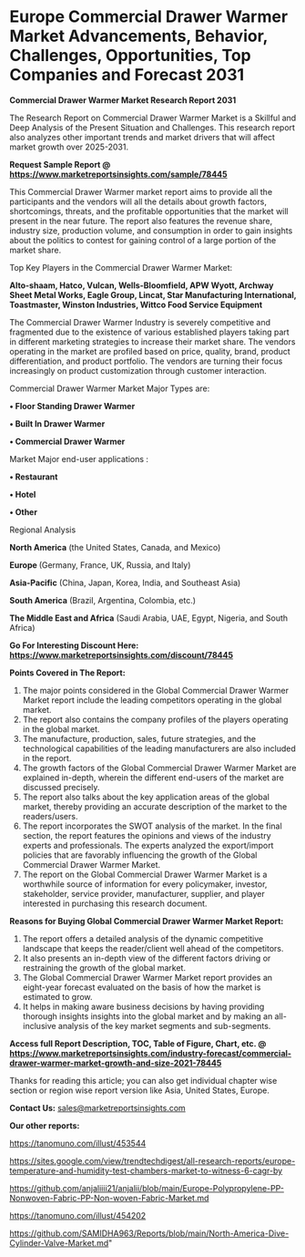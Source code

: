 # Europe Commercial Drawer Warmer Market Advancements, Behavior, Challenges, Opportunities, Top Companies and Forecast 2031

<strong>Commercial Drawer Warmer Market Research Report 2031</strong>

The Research Report on Commercial Drawer Warmer Market is a Skillful and Deep Analysis of the Present Situation and Challenges. This research report also analyzes other important trends and market drivers that will affect market growth over 2025-2031.

<strong>Request Sample Report @ <a href=https://www.marketreportsinsights.com/sample/78445>https://www.marketreportsinsights.com/sample/78445</a></strong>

This Commercial Drawer Warmer market report aims to provide all the participants and the vendors will all the details about growth factors, shortcomings, threats, and the profitable opportunities that the market will present in the near future. The report also features the revenue share, industry size, production volume, and consumption in order to gain insights about the politics to contest for gaining control of a large portion of the market share.

Top Key Players in the Commercial Drawer Warmer Market:

<strong>Alto-shaam, Hatco, Vulcan, Wells-Bloomfield, APW Wyott, Archway Sheet Metal Works, Eagle Group, Lincat, Star Manufacturing International, Toastmaster, Winston Industries, Wittco Food Service Equipment</strong>

The Commercial Drawer Warmer Industry is severely competitive and fragmented due to the existence of various established players taking part in different marketing strategies to increase their market share. The vendors operating in the market are profiled based on price, quality, brand, product differentiation, and product portfolio. The vendors are turning their focus increasingly on product customization through customer interaction.

Commercial Drawer Warmer Market Major Types are:

<strong>• Floor Standing Drawer Warmer

• Built In Drawer Warmer

• Commercial Drawer Warmer</strong>

Market Major end-user applications :

<strong>• Restaurant

• Hotel

• Other</strong>

Regional Analysis

</u><strong><b>North America</b></strong> (the United States, Canada, and Mexico)

<strong><b>Europe </b></strong>(Germany, France, UK, Russia, and Italy)

<strong><b>Asia-Pacific</b></strong> (China, Japan, Korea, India, and Southeast Asia)

<strong><b>South America</b></strong> (Brazil, Argentina, Colombia, etc.)

<strong><b>The Middle East and Africa</b></strong> (Saudi Arabia, UAE, Egypt, Nigeria, and South Africa)

<strong>Go For Interesting Discount Here: <a href=https://www.marketreportsinsights.com/discount/78445>https://www.marketreportsinsights.com/discount/78445</a></strong>

<strong>Points Covered in The Report:</strong>
<ol>
  <li>The major points considered in the Global Commercial Drawer Warmer Market report include the leading competitors operating in the global market.</li>
  <li>The report also contains the company profiles of the players operating in the global market.</li>
  <li>The manufacture, production, sales, future strategies, and the technological capabilities of the leading manufacturers are also included in the report.</li>
  <li>The growth factors of the Global Commercial Drawer Warmer Market are explained in-depth, wherein the different end-users of the market are discussed precisely.</li>
  <li>The report also talks about the key application areas of the global market, thereby providing an accurate description of the market to the readers/users.</li>
  <li>The report incorporates the SWOT analysis of the market. In the final section, the report features the opinions and views of the industry experts and professionals. The experts analyzed the export/import policies that are favorably influencing the growth of the Global Commercial Drawer Warmer Market.</li>
  <li>The report on the Global Commercial Drawer Warmer Market is a worthwhile source of information for every policymaker, investor, stakeholder, service provider, manufacturer, supplier, and player interested in purchasing this research document.</li>
</ol>
<strong>Reasons for Buying Global Commercial Drawer Warmer Market Report:</strong>

<ol>
  <li>The report offers a detailed analysis of the dynamic competitive landscape that keeps the reader/client well ahead of the competitors.</li>
  <li>It also presents an in-depth view of the different factors driving or restraining the growth of the global market.</li>
  <li>The Global Commercial Drawer Warmer Market report provides an eight-year forecast evaluated on the basis of how the market is estimated to grow.</li>
  <li>It helps in making aware business decisions by having providing thorough insights insights into the global market and by making an all-inclusive analysis of the key market segments and sub-segments.</li>
</ol>
<strong>Access full Report Description, TOC, Table of Figure, Chart, etc. @ <a href=https://www.marketreportsinsights.com/industry-forecast/commercial-drawer-warmer-market-growth-and-size-2021-78445>https://www.marketreportsinsights.com/industry-forecast/commercial-drawer-warmer-market-growth-and-size-2021-78445</a></strong>


Thanks for reading this article; you can also get individual chapter wise section or region wise report version like Asia, United States, Europe.

<strong>Contact Us:</strong>
sales@marketreportsinsights.com

<strong>Our other reports:</strong>

<a href=https://tanomuno.com/illust/453544>https://tanomuno.com/illust/453544</a>

<a href=https://sites.google.com/view/trendtechdigest/all-research-reports/europe-temperature-and-humidity-test-chambers-market-to-witness-6-cagr-by>https://sites.google.com/view/trendtechdigest/all-research-reports/europe-temperature-and-humidity-test-chambers-market-to-witness-6-cagr-by</a>

<a href=https://github.com/anjaliiii21/anjalii/blob/main/Europe-Polypropylene-PP-Nonwoven-Fabric-PP-Non-woven-Fabric-Market.md>https://github.com/anjaliiii21/anjalii/blob/main/Europe-Polypropylene-PP-Nonwoven-Fabric-PP-Non-woven-Fabric-Market.md</a>

<a href=https://tanomuno.com/illust/454202>https://tanomuno.com/illust/454202</a>

<a href=https://github.com/SAMIDHA963/Reports/blob/main/North-America-Dive-Cylinder-Valve-Market.md>https://github.com/SAMIDHA963/Reports/blob/main/North-America-Dive-Cylinder-Valve-Market.md</a>"
